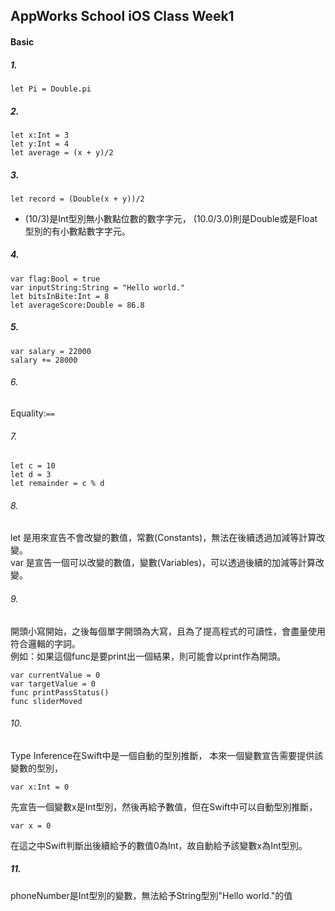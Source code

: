 AppWorks School iOS Class Week1
---
#### Basic
##### 1.
```swift=
let Pi = Double.pi
```
##### 2. 
```swift=
let x:Int = 3
let y:Int = 4
let average = (x + y)/2
```
##### 3.  
```swift=
let record = (Double(x + y))/2
```
* (10/3)是Int型別無小數點位數的數字字元，
(10.0/3.0)則是Double或是Float型別的有小數點數字字元。

##### 4.
```swift=
var flag:Bool = true
var inputString:String = "Hello world."
let bitsInBite:Int = 8
let averageScore:Double = 86.8
```
##### 5. 
```swift=
var salary = 22000
salary += 28000
```
###### 6. 
Equality:```==```

###### 7. 
```swift=
let c = 10
let d = 3
let remainder = c % d
```    
###### 8. 
let 是用來宣告不會改變的數值，常數(Constants)，無法在後續透過加減等計算改變。     
var 是宣告一個可以改變的數值，變數(Variables)，可以透過後續的加減等計算改變。

###### 9. 
開頭小寫開始，之後每個單字開頭為大寫，且為了提高程式的可讀性，會盡量使用符合邏輯的字詞。    
例如：如果這個func是要print出一個結果，則可能會以print作為開頭。
 ```swift=
var currentValue = 0
var targetValue = 0
func printPassStatus()
func sliderMoved
``` 
###### 10. 
Type Inference在Swift中是一個自動的型別推斷，
本來一個變數宣告需要提供該變數的型別，
 ```swift=
var x:Int = 0
``` 
先宣告一個變數x是Int型別，然後再給予數值，但在Swift中可以自動型別推斷，
```swift=
var x = 0
```
在這之中Swift判斷出後續給予的數值0為Int，故自動給予該變數x為Int型別。
    
##### 11.  
phoneNumber是Int型別的變數，無法給予String型別"Hello   world."的值

